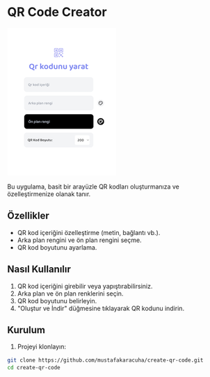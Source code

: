 # QR Code Creator

![QR Code Creator](https://github.com/mustafakaracuha/create-qr-code/blob/main/src/assets/images/app.png)

Bu uygulama, basit bir arayüzle QR kodları oluşturmanıza ve özelleştirmenize olanak tanır.

## Özellikler

- QR kod içeriğini özelleştirme (metin, bağlantı vb.).
- Arka plan rengini ve ön plan rengini seçme.
- QR kod boyutunu ayarlama.

## Nasıl Kullanılır

1. QR kod içeriğini girebilir veya yapıştırabilirsiniz.
2. Arka plan ve ön plan renklerini seçin.
3. QR kod boyutunu belirleyin.
4. "Oluştur ve İndir" düğmesine tıklayarak QR kodunu indirin.

## Kurulum

1. Projeyi klonlayın:

```bash
git clone https://github.com/mustafakaracuha/create-qr-code.git
cd create-qr-code
